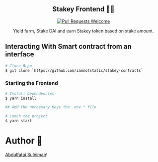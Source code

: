 
<div align="center">

## Stakey Frontend 🚀🚀

[![Pull Requests Welcome](https://img.shields.io/badge/PRs-welcome-red.svg?style=flat)](http://makeapullrequest.com)

Yield farm, Stake DAI and earn Stakey token based on stake amount.

</div>

## Interacting With Smart contract from an interface

```bash
# Clone Repo
$ git clone `https://github.com/iamnotstatic/stakey-contracts`

```

### Starting the Frontend

```bash
# Install Dependencies
$ yarn install

## Add the necessary Keys the .env.* file

# Lunch the project
$ yarn start
```

# Author 💖

[Abdulfatai Suleiman](https://twitter.com/iamnotstatic)!


